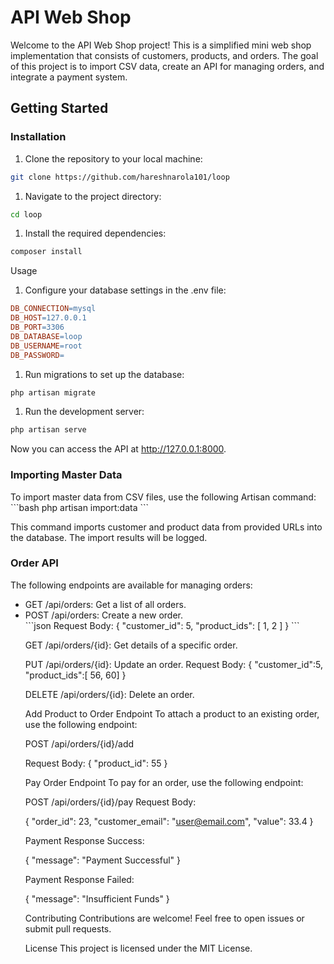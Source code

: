 # API Web Shop

Welcome to the API Web Shop project! This is a simplified mini web shop implementation that consists of customers, products, and orders. The goal of this project is to import CSV data, create an API for managing orders, and integrate a payment system.

## Getting Started

### Installation

1. Clone the repository to your local machine:

```bash
git clone https://github.com/hareshnarola101/loop
```

1. Navigate to the project directory:

```bash
cd loop
```

1. Install the required dependencies:
``````bash
composer install
``````

Usage
1. Configure your database settings in the .env file:

```makefile
DB_CONNECTION=mysql
DB_HOST=127.0.0.1
DB_PORT=3306
DB_DATABASE=loop
DB_USERNAME=root
DB_PASSWORD=
```

1. Run migrations to set up the database:
```bash 
php artisan migrate
```

1. Run the development server:
```bash 
php artisan serve
```

Now you can access the API at http://127.0.0.1:8000.


<h3>Importing Master Data</h3>
To import master data from CSV files, use the following Artisan command:
```bash
php artisan import:data
```

This command imports customer and product data from provided URLs into the database. The import results will be logged.


<h3>Order API</h3>
The following endpoints are available for managing orders:
<ul>
<li>GET /api/orders: Get a list of all orders.</li>

<li>POST /api/orders: Create a new order.</li>
```json
Request Body:
{
    "customer_id": 5,
    "product_ids": [ 1, 2 ]
}
```

GET /api/orders/{id}: Get details of a specific order.

PUT /api/orders/{id}: Update an order.
Request Body:
{
    "customer_id":5,
    "product_ids":[ 56, 60]
}

DELETE /api/orders/{id}: Delete an order.

Add Product to Order Endpoint
To attach a product to an existing order, use the following endpoint:

POST /api/orders/{id}/add

Request Body:
{
    "product_id": 55
}


Pay Order Endpoint
To pay for an order, use the following endpoint:

POST /api/orders/{id}/pay
Request Body:

{
    "order_id": 23,
    "customer_email": "user@email.com",
    "value": 33.4
}


Payment Response Success:

{
    "message": "Payment Successful"
}

Payment Response Failed:

{
    "message": "Insufficient Funds"
}

Contributing
Contributions are welcome! Feel free to open issues or submit pull requests.

License
This project is licensed under the MIT License.
